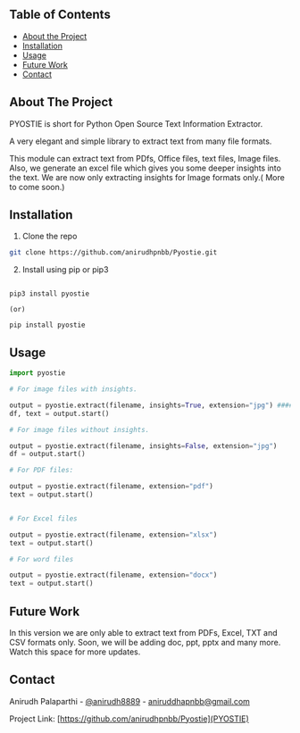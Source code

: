 <!-- PROJECT SHIELDS -->
<!--
*** I'm using markdown "reference style" links for readability.
*** Reference links are enclosed in brackets [ ] instead of parentheses ( ).
*** See the bottom of this document for the declaration of the reference variables
*** for contributors-url, forks-url, etc. This is an optional, concise syntax you may use.
*** https://www.markdownguide.org/basic-syntax/#reference-style-links
-->


<!-- TABLE OF CONTENTS -->
## Table of Contents


* [About the Project](#about-the-project)
* [Installation](#installation)
* [Usage](#usage)
* [Future Work](#Futurework)
* [Contact](#contact)


<!-- ABOUT THE PROJECT -->
## About The Project

PYOSTIE is short for Python Open Source Text Information Extractor.

A very elegant and simple library to extract text from many file formats.

This  module can extract text from PDfs, Office files, text files, Image files.
Also, we generate an excel file which gives you some deeper insights into the text. We are now only extracting insights for Image formats only.( More to come soon.)


## Installation


1. Clone the repo
```sh
git clone https://github.com/anirudhpnbb/Pyostie.git
```

2. Install using pip or pip3
```commandline

pip3 install pyostie

(or)

pip install pyostie

```

<!-- USAGE EXAMPLES -->
## Usage


```python
import pyostie

# For image files with insights.

output = pyostie.extract(filename, insights=True, extension="jpg") #### Format of the extension can also be "tif" or "pnb"
df, text = output.start()

# For image files without insights.

output = pyostie.extract(filename, insights=False, extension="jpg")
df = output.start()

# For PDF files:

output = pyostie.extract(filename, extension="pdf")
text = output.start()


# For Excel files

output = pyostie.extract(filename, extension="xlsx")
text = output.start() 

# For word files

output = pyostie.extract(filename, extension="docx")
text = output.start()


```

## Future Work


In this version we are only able to extract text from PDFs, Excel, TXT and CSV formats only. Soon, we will be adding doc, ppt, pptx and many more. Watch this space for more updates.

<!-- CONTACT -->
## Contact

Anirudh Palaparthi - [@anirudh8889](https://twitter.com/anirudh8889) - aniruddhapnbb@gmail.com

Project Link: [https://github.com/anirudhpnbb/Pyostie](PYOSTIE)
